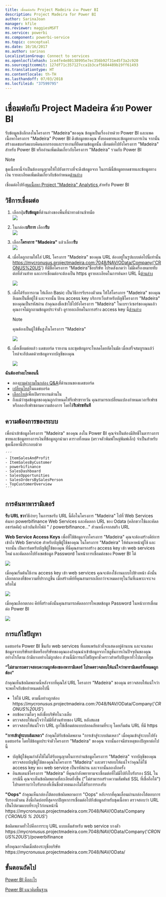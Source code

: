 ```yaml
---
title: เชื่อมต่อกับ Project Madeira ด้วย Power BI
description: Project Madeira for Power BI
author: SarinaJoan
manager: kfile
ms.reviewer: maggiesMSFT
ms.service: powerbi
ms.component: powerbi-service
ms.topic: conceptual
ms.date: 10/16/2017
ms.author: sarinas
LocalizationGroup: Connect to services
ms.openlocfilehash: 1ce4fe4e80138995e7ec356b92f31e45f3a2c920
ms.sourcegitcommit: 127df71c357127cca1b3caf5684489b19ff61493
ms.translationtype: HT
ms.contentlocale: th-TH
ms.lasthandoff: 07/03/2018
ms.locfileid: "37599795"
---
```

# <a name="connect-to-project-madeira-with-power-bi"></a>เชื่อมต่อกับ Project Madeira ด้วย Power BI
รับข้อมูลเชิงลึกลงในโครงการ "Madeira"ของคุณ ข้อมูลเป็นเรื่องง่ายด้วย Power BI และแพคเนื้อหาโครงการ "Madeira" Power BI ดึงข้อมูลของคุณ ทั้งยอดขายและข้อมูลทางการเงิน จากนั้นสร้างแดชบอร์ดแบบคิดนอกกรอบและรายงานที่ยึดตามข้อมูลนั้น
เชื่อมต่อไปยังโครงการ "Madeira" สำหรับ Power BI หรืออ่านเพิ่มเติมเกี่ยวกับโครงการ "Madeira" รวมกับ Power BI

>[!NOTE]
>ชุดเนื้อหานี้จำเป็นต้องอนุญาตให้ไปยังตารางที่จะดึงข้อมูลจาก ในกรณีนี้ข้อมูลยอดขายและข้อมูลทางเงิน รายละเอียดเพิ่มเติมเกี่ยวกับข้อกำหนด[ด้านล่าง](#Requirements)

เชื่อมต่อไปยัง[ชุดเนื้อหา Project "Madeira" Analytics ](https://app.powerbi.com/getdata/services/project-madeira)สำหรับ Power BI

## <a name="how-to-connect"></a>วิธีการเชื่อมต่อ
1. เลือกปุ่ม**รับข้อมูล**ที่ด้านล่างของพื้นที่นำทางด้านซ้ายมือ  
    ![](media/service-connect-to-project-madeira/getdata.png)
2. ในกล่อง**บริการ** เลือก**รับ**  
    ![](media/service-connect-to-project-madeira/services.png)
3. เลือก**โครงการ "Madeira"** แล้วเลือก**รับ**  
    ![](media/service-connect-to-project-madeira/projectmadeira.png)
4. เมื่อไดถูกถามให้ใส่ URL โครงการ "Madeira" ของคุณ URL ต้องอยู่ในรูปแบบต่อไปนี้เท่านั้น <https://mycronusus.projectmadeira.com:7048/NAV/OData/Company('CRONUS%20US>') ที่มีชื่อโครงการ “Madeira”ชื่อบริษัท โปรดสังเกตว่า ไม่มีเครื่องหมายทับต่อที่ส่วนท้าย และการเชื่อมต่อจะต้องเป็น https ดูรายละเอียดในการค้นหา URL นี้[ด้านล่าง](#FindingParams)  
   
    ![](media/service-connect-to-project-madeira/params.png)
5. เมื่อได้รับการถาม ให้เลือก Basic เป็นวิธีการรับรองตัวตน ให้ใส่โครงการ "Madeira" ของคุณ อีเมลเป็นชื่อผู้ใช้ และจากนั้น ป้อน access key บริการเว็บสำหรับบัญชีโครงการ "Madeira" ของคุณเป็นรหัสผ่าน ถ้าคุณลงชื่อเข้าใช้ไปยังโครงการ "Madeira" ในเบราว์เซอร์ของคุณแล้ว คุณอาจไม่ถูกถามข้อมูลประจำตัว ดูรายละเอียดในการสร้าง access key นี้[ด้านล่าง](#FindingParams)  
   
    >[!NOTE]
    >คุณต้องเป็นผู้ใช้ขั้นสูงในโครงการ "Madeira"
   
   ![](media/service-connect-to-project-madeira/creds.png)
6. เมื่อเชื่อมต่อแล้ว แดชบอร์ด รายงาน และชุดข้อมูลจะโหลดโดยอัตโนมัต เมื่อเสร็จสมบูรณแล้ว์ ไทล์จะอัปเดตด้วยข้อมูลจากบัญชีของคุณ  
   
    ![](media/service-connect-to-project-madeira/dashboard.png)

**ฉันต้องทำอะไรตอนนี้**

* ลอง[ถามคำถามในกล่อง Q&A](power-bi-q-and-a.md)ที่ด้านบนของแดชบอร์ด
* [เปลี่ยนไทล์](service-dashboard-edit-tile.md)ในแดชบอร์ด
* [เลือกไทล์](service-dashboard-tiles.md)เพื่อเปิดรายงานด้านใน
* ถึงแม้ว่าชุดข้อมูลของคุณถูกกำหนดให้รีเฟรซรายวัน คุณสามารถเปลี่ยนแปลงกำหนดเวลารีเฟรช หรือลองรีเฟรชตามความต้องการ โดยใช้**รีเฟรชทันที**

<a name="Requirements"></a>

## <a name="system-requirements"></a>ความต้องการของระบบ
เพื่อนำเข้าข้อมูลโครงการ "Madeira" ของคุณ ลงใน Power BI คุณจำเป็นต้องมีสิทธิ์ในตารางการขายและข้อมูลทางการเงินที่ข้อมูลถูกนำมา ตารางทั้งหมด (ตรวจตัวพิมพ์ใหญ่พิมพ์เล็ก) จำเป็นสำหรับชุดเนื้อหานี้ประกอบด้วย  
 
    ´´´ 
    - ItemSalesAndProfit  
    - ItemSalesByCustomer  
    - powerbifinance  
    - SalesDashboard  
    - SalesOpportunities  
    - SalesOrdersBySalesPerson  
    - TopCustomerOverview  
    ´´´ 

<a name="FindingParams"></a>

## <a name="finding-parameters"></a>การค้นหาพารามิเตอร์
**รับ URL ขวา**วิธีง่ายๆ ในการขอรับ URL นี้คือในโครงการ "Madeira" ไปที่ Web Services ค้นหา powerbifinance Web Services และคัดลอก URL ของ Odata (คลิกขวาใช้และคัดลอชาร์ตคัต) แล้วบันทึกไฟล์ " / powerbifinance..." ส่วนหนึ่งจากสตริง URL

**Web Service Access Keys** เพื่อที่ใช้ข้อมูลจากโครงการ "Madeira" คุณจะต้องสร้างคีย์การเข้าถึง Web Service สำหรับบัญชีผู้ใช้ของคุณ ในโครงการ "Madeira" ให้ค้นหาหน้าผู้ใช้ และจากนั้น เปิดการ์ดหรับบัญชีผู้ใช้ของคุณ ที่นี่คุณสามารถสร้าง access key เข้า web services ใหม่ และคัดลอกไปยังเขตข้อมูล Password ในหน้าการเชื่อมต่อของ Power BI ได้

![](media/service-connect-to-project-madeira/accesskey.png)

เมื่อคุณเริ่มต้นใช้งาน access key เข้า web services คุณจะต้องใช้งานแบบไปข้างหน้า ดังนั้นเลือกตกลงที่ข้อความที่ปรากฏขึ้น
เมื่อสร้างคีย์ที่คุณสามารถเลือกว่าจะหมดอายุในวันที่เฉพาะเจาะจงหรือไม่

![](media/service-connect-to-project-madeira/accesskey2.png)

เมื่อคุณเลือกตกลง คีย์ที่สร้างดังนั้นคุณสามารถคัดลอการใหเขตข้อมูล Password ในหน้าการเชื่อมต่อ Power BI

![](media/service-connect-to-project-madeira/accesskey3.png)

## <a name="troubleshooting"></a>การแก้ไขปัญหา
แดชบอร์ด Power BI ขึ้นกับ web services ที่เผยแพร่แล้วที่จะแสดงอยู่ด้านบน และจะแสดงข้อมูลจากบริษัทสาธิตหรือบริษัทของคุณเองถ้าคุณนำเข้าข้อมูลจากโซลูชันการเงินปัจจุบันของคุณ อย่างไรก็ตาม ถ้ามีบางอย่างไม่ถูกต้อง ส่วนนี้มีการแก้ไขปัญหาชั่วคราวสำหรับปัญหาทั่วไปมากที่สุด

**“ไม่สามารถตรวจสอบความถูกต้องของพารามิเตอร์ โปรดตรวจสอบให้แน่ใจว่าพารามิเตอร์ทั้งหมดถูกต้อง”**

ถ้าคุณเห็นข้อผิดพลาดนี้หลังจากที่คุณใส่ URL โครงการ "Madeira" ของคุณ ตรวจสอบให้แน่ใจว่าจะพอใจกับข้อกำหนดต่อไปนี้  

- ให้ใช้ URL ตามนี้อย่างถูกต้อง https://*mycronusus*.projectmadeira.com:7048/NAV/OData/Company('<em>CRONUS%20US</em>')  
- ลบข้อความใดๆ หลังชื่อบริษัทในวงเล็บ  
- ตรวจสอบให้แน่ใจว่าไม่มีที่ส่วนท้ายของ URL หลังสแลช  
- ตรวจสอบให้แน่ใจว่า URL ถูกใช้เชื่อมต่อแบบปลอดภัยตามที่ระบุ โดยเริ่มต้น URL ที่มี https  

**"การเข้าสู่ระบบล้มเหลว"** ถ้าคุณได้รับข้อผิดพลาด "การเข้าสู่ระบบล้มเหลว" เมื่อคุณเข้าสู่ระบบไปยังแดชบอร์ด โดยใช้ข้อมูลประจำตัวโครงการ "Madeira" ของคุณ จากนั้นอาจมีสาเหตุของปัญหาต่อไปนี้  

   - บัญชีผู้ใช้คุณกำลังใช้ไม่ได้รับอนุญาตในการอ่านข้อมูลโครงการ "Madeira" จากบัญชีของคุณ ตรวจสอบบัญชีผู้ใช้ของคุณในโครงการ "Madeira" และตรวจสอบให้แน่ใจว่าคุณได้ใช้ access key ของ web service เป็นรหัสผ่าน และจากนั้นลองอีกครั้ง  
   - อินสแตนซ์โครงการ "Madeira" ที่คุณกำลังพยายามจะเชื่อมต่อที่ไม่มีไปยังใบรับรอง SSL ในกรณีนี้ คุณจะเห็นข้อผิดพลาดที่ละเอียดยิ่งขึ้น ("ไม่สามารถสร้างความสัมพันธ์ SSL ที่เชื่อถือได้") โปรดทราบว่าใบรับรองที่เซ็นชื่อด้วยตนเองไม่ได้รับการรองรับ  

**"Oops"** ถ้าคุณเห็นกล่องโต้ตอบข้อผิดพลาดการ "Oops" หลังจากที่คุณเลื่อนผ่านกล่องโต้ตอบการรับรองตัวตน สิ่งนี้เกิดบ่อยที่สุดจากปัญหาการเชื่อมต่อไปยังข้อมูลสำหรับชุดเนื้อหา ตรวจสอบว่า URL เป็นไปตามแบบที่ระบุไว้ก่อนหน้านี้  
    https://*mycronusus*.projectmadeira.com:7048/NAV/OData/Company ('<em>CRONUS % 20US</em>')

ข้อผิดพลาดทั่วไปคือการระบุ URL แบบเต็มสำหรับ web service บางตัว  
    https://*mycronusus*.projectmadeira.com:7048/NAV/OData/Company('<em>CRONUS%20US</em>')/powerbifinance

หรือคุณอาจลืมเมื่อต้องระบุชื่อบริษัท   
    https://<em>mycronusus</em>.projectmadeira.com:7048/NAV/OData/

## <a name="next-steps"></a>ขั้นตอนถัดไป
[Power BI คืออะไร](power-bi-overview.md)

[Power BI แนวคิดพื้นฐาน](service-basic-concepts.md)

